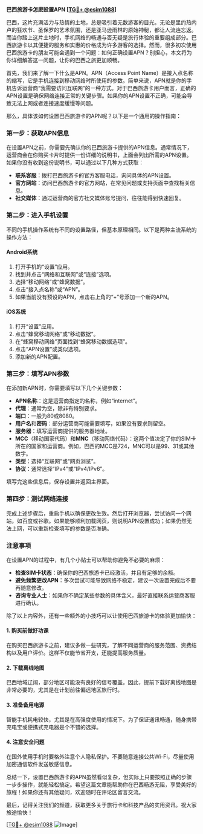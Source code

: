 **巴西旅游卡怎麽設置APN [[TG💪+ @esim1088](https://t.me/s/esim1088)]**

巴西，这片充满活力与热情的土地，总是吸引着无数游客的目光。无论是里约热内卢的狂欢节、圣保罗的艺术氛围，还是亚马逊雨林的原始神秘，都让人流连忘返。而当你踏上这片土地时，手机网络的畅通与否无疑是旅行体验的重要组成部分。巴西旅游卡以其便捷的服务和实惠的价格成为许多游客的选择。然而，很多初次使用巴西旅游卡的朋友可能会遇到一个问题：如何正确设置APN？别担心，本文将为你详细解答这一问题，让你的巴西之旅更加顺畅。

首先，我们来了解一下什么是APN。APN（Access Point Name）是接入点名称的缩写，它是手机连接到移动网络时所使用的参数。简单来说，APN就是你的手机告诉运营商“我需要访问互联网”的一种方式。对于巴西旅游卡用户而言，正确的APN设置是确保网络连接正常的关键步骤。如果你的APN设置不正确，可能会导致无法上网或者连接速度缓慢等问题。

那么，具体该如何设置巴西旅游卡的APN呢？以下是一个通用的操作指南：

### **第一步：获取APN信息**
在设置APN之前，你需要先确认你的巴西旅游卡提供的APN信息。通常情况下，运营商会在你购买卡片时提供一份详细的说明书，上面会列出所需的APN设置。如果你没有收到这份说明书，可以通过以下几种方式获取：
- **联系客服**：拨打巴西旅游卡的官方客服电话，询问具体的APN设置。
- **官方网站**：访问巴西旅游卡的官方网站，在常见问题或支持页面中查找相关信息。
- **社交媒体**：通过运营商的官方社交媒体账号提问，往往能得到快速回复。

### **第二步：进入手机设置**
不同的手机操作系统有不同的设置路径，但基本原理相同。以下是两种主流系统的操作方法：

#### **Android系统**
1. 打开手机的“设置”应用。
2. 找到并点击“网络和互联网”或“连接”选项。
3. 选择“移动网络”或“蜂窝数据”。
4. 点击“接入点名称”或“APN”。
5. 如果当前没有预设的APN，点击右上角的“+”号添加一个新的APN。

#### **iOS系统**
1. 打开“设置”应用。
2. 点击“蜂窝移动网络”或“移动数据”。
3. 在“蜂窝移动网络”页面找到“蜂窝移动数据选项”。
4. 点击“APN设置”或类似选项。
5. 添加新的APN配置。

### **第三步：填写APN参数**
在添加新APN时，你需要填写以下几个关键参数：

- **APN名称**：这是运营商指定的名称，例如“internet”。
- **代理**：通常为空，除非有特别要求。
- **端口**：一般为80或8080。
- **用户名**和**密码**：部分运营商可能需要填写，如果没有要求则留空。
- **服务器**：填写运营商提供的服务器地址。
- **MCC**（移动国家代码）和**MNC**（移动网络代码）：这两个值决定了你的SIM卡所在的国家和运营商。例如，巴西的MCC是724，MNC可以是99、31或其他数字。
- **类型**：选择“互联网”或“网页浏览”。
- **协议**：通常选择“IPv4”或“IPv4/IPv6”。

填写完这些信息后，保存设置并返回主界面。

### **第四步：测试网络连接**
完成上述步骤后，重启手机以确保更改生效。然后打开浏览器，尝试访问一个网站，如百度或谷歌。如果能够顺利加载网页，则说明APN设置成功；如果仍然无法上网，可以重新检查填写的参数是否准确。

### **注意事项**
在设置APN的过程中，有几个小贴士可以帮助你避免不必要的麻烦：
- **检查SIM卡状态**：确保你的巴西旅游卡已经激活，并且有足够的余额。
- **避免频繁更改APN**：多次尝试可能导致网络不稳定，建议一次设置完成后不要再随意修改。
- **咨询专业人士**：如果你不确定某些参数的具体含义，最好直接联系运营商客服进行确认。

除了以上内容外，还有一些额外的小技巧可以让使用巴西旅游卡的体验更加愉快：

#### **1. 购买前做好功课**
在购买巴西旅游卡之前，建议多做一些研究，了解不同运营商的服务范围、资费结构以及用户评价。这样不仅能节省开支，还能提高服务质量。

#### **2. 下载离线地图**
巴西地域辽阔，部分地区可能没有良好的信号覆盖。因此，提前下载好离线地图是非常必要的，尤其是在计划前往偏远地区旅行时。

#### **3. 准备备用电源**
智能手机耗电较快，尤其是在高强度使用的情况下。为了保证通讯畅通，随身携带充电宝或便携式充电器是个不错的选择。

#### **4. 注意安全问题**
在国外使用手机时要格外注意个人隐私保护。不要随意连接公共Wi-Fi，尽量使用加密通信软件发送敏感信息。

总结一下，设置巴西旅游卡的APN虽然看似复杂，但实际上只要按照正确的步骤一步步操作，就能轻松搞定。希望这篇文章能帮助你在巴西畅游无阻，享受美好的旅程！如果你还有其他疑问，欢迎随时在评论区留言交流。

最后，记得关注我们的频道，获取更多关于旅行卡和科技产品的实用资讯。祝大家旅途愉快！

[[TG💪+ @esim1088](https://t.me/s/esim1088) ![Image](https://i.postimg.cc/4NQfJmqS/Snipaste-2025-05-13-00-14-12.png)]